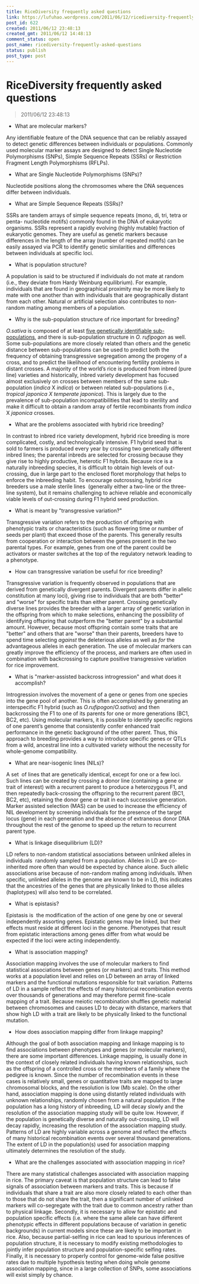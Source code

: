 ```yaml
---
title: RiceDiversity frequently asked questions
link: https://lufuhao.wordpress.com/2011/06/12/ricediversity-frequently-asked-questions/
post_id: 622
created: 2011/06/12 23:48:13
created_gmt: 2011/06/12 14:48:13
comment_status: open
post_name: ricediversity-frequently-asked-questions
status: publish
post_type: post
---
```


# RiceDiversity frequently asked questions

> 2011/06/12 23:48:13

 

* What are molecular markers?

Any identifiable feature of the DNA sequence that can be reliably assayed to detect genetic differences between individuals or populations. Commonly used molecular marker assays are designed to detect Single Nucleotide Polymorphisms (SNPs), Simple Sequence Repeats (SSRs) or Restriction Fragment Length Polymorphisms (RFLPs).

* What are Single Nucleotide Polymorphisms (SNPs)?

Nucleotide positions along the chromosomes where the DNA sequences differ between individuals.

* What are Simple Sequence Repeats (SSRs)?

SSRs are tandem arrays of simple sequence repeats (mono, di, tri, tetra or penta- nucleotide motifs) commonly found in the DNA of eukaryotic organisms. SSRs represent a rapidly evolving (highly mutable) fraction of eukaryotic genomes. They are useful as genetic markers because differences in the length of the array (number of repeated motifs) can be easily assayed via PCR to identify genetic similarities and differences between individuals at specific loci.

* What is population structure?

A population is said to be structured if individuals do not mate at random (i.e., they deviate from Hardy Weinburg equilibrium). For example, individuals that are found in geographical proximity may be more likely to mate with one another than with individuals that are geographically distant from each other. Natural or artificial selection also contributes to non-random mating among members of a population.

* Why is the sub-population structure of rice important for breeding?

_O.sativa_ is composed of at least [five genetically identifiable sub-populations](http://www.ricediversity.org/thebasics/populationsofrice.cfm), and there is sub-population structure in _O. rufipogon_ as well. Some sub-populations are more closely related than others and the genetic distance between sub-populations can be used to predict both the frequency of obtaining transgressive segregation among the progeny of a cross, and to predict the likelihood of encountering fertility problems in distant crosses. A majority of the world’s rice is produced from inbred (pure line) varieties and historically, inbred variety development has focused almost exclusively on crosses between members of the same sub-population (_indica_ X _indica_) or between related sub-populations (i.e., _tropical japonica _X_ temperate japonica_). This is largely due to the prevalence of sub-population incompatibilities that lead to sterility and make it difficult to obtain a random array of fertile recombinants from _indica_ X _japonica_ crosses.

* What are the problems associated with hybrid rice breeding?

In contrast to inbred rice variety development, hybrid rice breeding is more complicated, costly, and technologically intensive. F1 hybrid seed that is sold to farmers is produced every year by crossing two genetically different inbred lines; the parental inbreds are selected for crossing because they give rise to highly productive, heterotic F1 hybrids. Because rice is a naturally inbreeding species, it is difficult to obtain high levels of out-crossing, due in large part to the enclosed floret morphology that helps to enforce the inbreeding habit. To encourage outcrossing, hybrid rice breeders use a male sterile lines  (generally either a two-line or the three-line system), but it remains challenging to achieve reliable and economically viable levels of out-crossing during F1 hybrid seed production.

* What is meant by "transgressive variation?"

Transgressive variation refers to the production of offspring with phenotypic traits or characteristics (such as flowering time or number of seeds per plant) that exceed those of the parents. This generally results from cooperation or interaction between the genes present in the two parental types. For example, genes from one of the parent could be activators or master switches at the top of the regulatory network leading to a phenotype.

* How can transgressive variation be useful for rice breeding?

Transgressive variation is frequently observed in populations that are derived from genetically divergent parents. Divergent parents differ in allelic constitution at many loci), giving rise to individuals that are both "better" and "worse" for specific traits than either parent. Crossing genetically diverse lines provides the breeder with a larger array of genetic variation in the offspring from which to make selections, enhancing the possibility of identifying offspring that outperform the "better parent" by a substantial amount. However, because most offspring contain some traits that are "better" and others that are "worse" than their parents, breeders have to spend time selecting _against_ the deleterious alleles as well as _for_ the advantageous alleles in each generation. The use of molecular markers can greatly improve the efficiency of the process, and markers are often used in combination with backcrossing to capture positive transgressive variation for rice improvement.

* What is "marker-assisted backcross introgression" and what does it accomplish?

Introgression involves the movement of a gene or genes from one species into the gene pool of another. This is often accomplished by generating an interspecific F1 hybrid (such as _O.rufipogon_/_O.sativa_) and then backcrossing the F1 to one of its parents for one or more generations (BC1, BC2, etc). Using molecular markers, it is possible to identify specific regions of one parent’s genome that consistently confer enhanced trait performance in the genetic background of the other parent. Thus, this approach to breeding provides a way to introduce specific genes or QTLs from a wild, ancestral line into a cultivated variety without the necessity for whole-genome compatibility.

* What are near-isogenic lines (NILs)?

A set  of lines that are genetically identical, except for one or a few loci. Such lines can be created by crossing a donor line (containing a gene or trait of interest) with a recurrent parent to produce a heterozygous F1, and then repeatedly back-crossing the offspring to the recurrent parent (BC1, BC2, etc), retaining the donor gene or trait in each successive generation. Marker assisted selection (MAS) can be used to increase the efficiency of NIL development by screening individuals for the presence of the target locus (gene) in each generation and the absence of extraneous donor DNA throughout the rest of the genome to speed up the return to recurrent parent type.

* What is linkage disequilibrium (LD)?

LD refers to non-random statistical associations between unlinked alleles in individuals  randomly sampled from a population. Alleles in LD are co-inherited more often than would be expected by chance alone. Such allelic associations arise because of non-random mating among individuals. When specific, unlinked alleles in the genome are known to be in LD, this indicates that the ancestries of the genes that are physically linked to those alleles (haplotypes) will also tend to be correlated.

* What is epistasis?

Epistasis is  the modification of the action of one gene by one or several independently assorting genes. Epistatic genes may be linked, but their effects must reside at different loci in the genome. Phenotypes that result from epistatic interactions among genes differ from what would be expected if the loci were acting independently.

* What is association mapping?

Association mapping involves the use of molecular markers to find statistical associations between genes (or markers) and traits. This method works at a population level and relies on LD between an array of linked markers and the functional mutations responsible for trait variation. Patterns of LD in a sample reflect the effects of many historical recombination events over thousands of generations and may therefore permit fine-scale mapping of a trait. Because meiotic recombination shuffles genetic material between chromosomes and causes LD to decay with distance, markers that show high LD with a trait are likely to be physically linked to the functional mutation.

* How does association mapping differ from linkage mapping?

Although the goal of both association mapping and linkage mapping is to find associations between phenotypes and genes (or molecular markers), there are some important differences. Linkage mapping, is usually done in the context of closely related individuals having known relationships, such as the offspring of a controlled cross or the members of a family where the pedigree is known. Since the number of recombination events in these cases is relatively small, genes or quantitative traits are mapped to large chromosomal blocks, and the resolution is low (Mb scale). On the other hand, association mapping is done using distantly related individuals with unknown relationships, randomly chosen from a natural population. If the population has a long history of inbreeding, LD will decay slowly and the resolution of the association mapping study will be quite low. However, if the population is genetically diverse and naturally out-crossing, LD will decay rapidly, increasing the resolution of the association mapping study. Patterns of LD are highly variable across a genome and reflect the effects of many historical recombination events over several thousand generations. The extent of LD in the population(s) used for association mapping ultimately determines the resolution of the study.

* What are the challenges associated with association mapping in rice?

There are many statistical challenges associated with association mapping in rice. The primary caveat is that population structure can lead to false signals of association between markers and traits. This is because if individuals that share a trait are also more closely related to each other than to those that do not share the trait, then a significant number of unlinked markers will co-segregate with the trait due to common ancestry rather than to physical linkage. Secondly, it is necessary to allow for epistatic and population specific effects (i.e. where the same allele can have different phenotypic effects in different populations because of variation in genetic backgrounds) in current models since these are likely to be important in rice. Also, because partial-selfing in rice can lead to spurious inferences of population structure, it is necessary to modify existing methodologies to jointly infer population structure and population-specific selfing rates. Finally, it is necessary to properly control for genome-wide false positive rates due to multiple hypothesis testing when doing whole genome association mapping, since in a large collection of SNPs, some associations will exist simply by chance.

